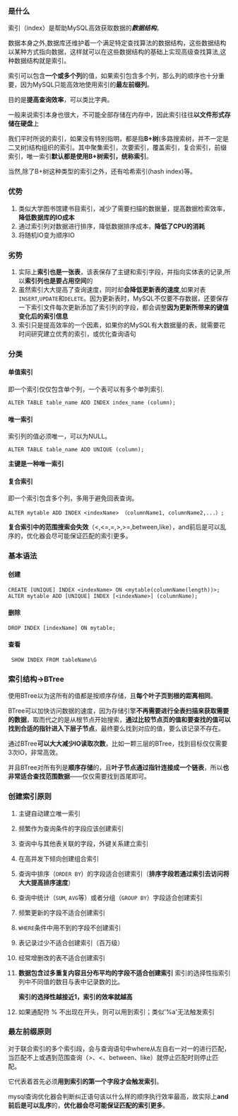 ### 是什么

索引（index）是帮助MySQL高效获取数据的***数据结构***。

数据本身之外,数据库还维护着一个满足特定查找算法的数据结构，这些数据结构以某种方式指向数据，这样就可以在这些数据结构的基础上实现高级查找算法,这种数据结构就是索引。

索引可以包含**一个或多个列**的值，如果索引包含多个列，那么列的顺序也十分重要，因为MySQL只能高效地使用索引的**最左前缀列**。

目的是**提高查询效率**，可以类比字典。

一般来说索引本身也很大，不可能全部存储在内存中，因此索引往往**以文件形式存储在硬盘**上

我们平时所说的索引，如果没有特别指明，都是指**B+树**(多路搜索树，并不一定是二叉树)结构组织的索引。其中聚集索引，次要索引，覆盖索引，复合索引，前缀索引，唯一索引**默认都是使用B+树索引，统称索引**。

当然,除了B+树这种类型的索引之外，还有哈希索引(hash index)等。



### 优势

1. 类似大学图书馆建书目索引，减少了需要扫描的数据量，提高数据检索效率，**降低数据库的IO成本**
2. 通过索引列对数据进行排序，降低数据排序成本，**降低了CPU的消耗**
3. 将随机IO变为顺序IO

### 劣势

1. 实际上**索引也是一张表**，该表保存了主键和索引字段，并指向实体表的记录,所以**索引列也是要占用空间**的
2. 虽然索引大大提高了查询速度，同时却**会降低更新表的速度**,如果对表`INSERT`,`UPDATE`和`DELETE`。因为更新表时，MySQL不仅要不存数据，还要保存一下索引文件每次更新添加了索引列的字段，都会调整**因为更新所带来的键值变化后的索引信息**
3. 索引只是提高效率的一个因素，如果你的MySQL有大数据量的表，就需要花时间研究建立优秀的索引，或优化查询语句



### 分类

#### 单值索引 

即一个索引仅仅包含单个列，一个表可以有多个单列索引.

`ALTER TABLE table_name ADD INDEX index_name (column);`

#### 唯一索引

索引列的值必须唯一，可以为NULL。

`ALTER TABLE table_name ADD UNIQUE (column);`

**主键是一种唯一索引**

#### 复合索引

即一个索引包含多个列，多用于避免回表查询。

`ALTER mytable ADD INDEX <indexName> （columnName1, columnName2,...）;`

**复合索引中的范围搜索会失效**（<,<=,=,>,>=,between,like），and前后是可以乱序的，优化器会尽可能保证匹配的索引更多。

### 基本语法

#### 创建

```mysql
CREATE [UNIQUE] INDEX <indexName> ON <mytable(columnName(length))>;
ALTER mytable ADD [UNIQUE] INDEX [<indexName>] (columnName);
```

#### 删除

```mysql
DROP INDEX [indexName] ON mytable;
```



#### 查看

```mysql
 SHOW INDEX FROM tableName\G
```



### 索引结构->BTree

使用BTree以为这所有的值都是按顺序存储，且**每个叶子页到根的距离相同**。

BTree可以加快访问数据的速度，因为存储引擎**不再需要进行全表扫描来获取需要的数据**，取而代之的是从根节点开始搜索，**通过比较节点页的值和要查找的值可以找到合适的指针进入下层子节点**，最终要么找到对应的值，要么该记录不存在。

通过BTree**可以大大减少IO读取次数**，比如一颗三层的BTree，找到目标仅仅需要3次IO，非常高效。

并且BTree对所有列是**顺序存储**的，且**叶子节点通过指针连接成一个链表**，所以**也非常适合查找范围数据**——仅仅需要找到首尾即可。



### 创建索引原则

1. 主键自动建立唯一索引
2. 频繁作为查询条件的字段应该创建索引
3. 查询中与其他表关联的字段，外键关系建立索引
4. 在高并发下倾向创建组合索引

5. 查询中排序（`ORDER BY`）的字段适合创建索引（**排序字段若通过索引去访问将大大提高排序速度**）
6. 查询中统计（`SUM`, `AVG`等）或者分组（`GROUP BY`）字段适合创建索引

7. 频繁更新的字段不适合创建索引

8. `WHERE`条件中用不到的字段不创建索引

9. 表记录过少不适合创建索引（百万级）

10. 经常增删改的表不适合创建索引

11. **数据包含过多重复内容且分布平均的字段不适合创建索引**
    索引的选择性指索引列中不同值的数目与表中记录数的比。

    **索引的选择性越接近1，索引的效率就越高**

12. 如果通配符 % 不出现在开头，则可以用到索引；类似'%a'无法触发索引

    

### 最左前缀原则

对于联合索引的多个索引段，会与查询语句中where从左自右一对一的进行匹配，当匹配不上或遇到范围查询（>、<、between、like）就停止匹配时则停止匹配。

它代表着首先必须**用到索引的第一个字段才会触发索引**。

mysql查询优化器会判断纠正语句该以什么样的顺序执行效率最高，故实际上**and前后是可以乱序**的，**优化器会尽可能保证匹配的索引更多**。